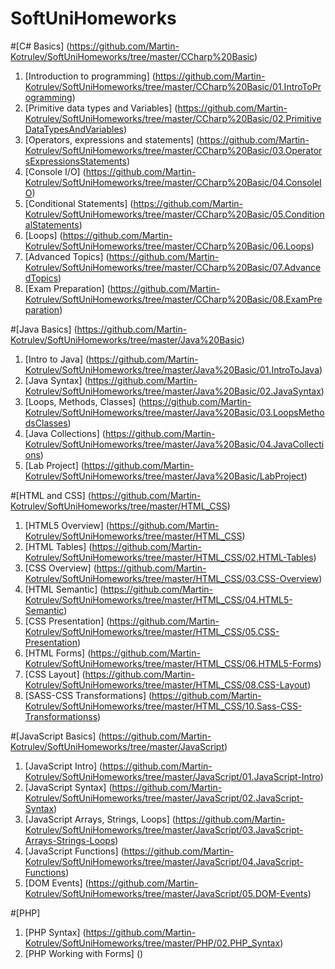 SoftUniHomeworks
================
#[C# Basics] (https://github.com/Martin-Kotrulev/SoftUniHomeworks/tree/master/CCharp%20Basic)
1. [Introduction to programming] (https://github.com/Martin-Kotrulev/SoftUniHomeworks/tree/master/CCharp%20Basic/01.IntroToProgramming)
2. [Primitive data types and Variables] (https://github.com/Martin-Kotrulev/SoftUniHomeworks/tree/master/CCharp%20Basic/02.PrimitiveDataTypesAndVariables)
3. [Operators, expressions and statements] (https://github.com/Martin-Kotrulev/SoftUniHomeworks/tree/master/CCharp%20Basic/03.OperatorsExpressionsStatements)
4. [Console I/O] (https://github.com/Martin-Kotrulev/SoftUniHomeworks/tree/master/CCharp%20Basic/04.ConsoleIO)
5. [Conditional Statements] (https://github.com/Martin-Kotrulev/SoftUniHomeworks/tree/master/CCharp%20Basic/05.ConditionalStatements)
6. [Loops] (https://github.com/Martin-Kotrulev/SoftUniHomeworks/tree/master/CCharp%20Basic/06.Loops)
7. [Advanced Topics] (https://github.com/Martin-Kotrulev/SoftUniHomeworks/tree/master/CCharp%20Basic/07.AdvancedTopics)
8. [Exam Preparation] (https://github.com/Martin-Kotrulev/SoftUniHomeworks/tree/master/CCharp%20Basic/08.ExamPreparation)



#[Java Basics] (https://github.com/Martin-Kotrulev/SoftUniHomeworks/tree/master/Java%20Basic)
1. [Intro to Java] (https://github.com/Martin-Kotrulev/SoftUniHomeworks/tree/master/Java%20Basic/01.IntroToJava)
2. [Java Syntax] (https://github.com/Martin-Kotrulev/SoftUniHomeworks/tree/master/Java%20Basic/02.JavaSyntax)
3. [Loops, Methods, Classes] (https://github.com/Martin-Kotrulev/SoftUniHomeworks/tree/master/Java%20Basic/03.LoopsMethodsClasses)
4. [Java Collections] (https://github.com/Martin-Kotrulev/SoftUniHomeworks/tree/master/Java%20Basic/04.JavaCollections)
5. [Lab Project] (https://github.com/Martin-Kotrulev/SoftUniHomeworks/tree/master/Java%20Basic/LabProject)



#[HTML and CSS] (https://github.com/Martin-Kotrulev/SoftUniHomeworks/tree/master/HTML_CSS)
1. [HTML5 Overview] (https://github.com/Martin-Kotrulev/SoftUniHomeworks/tree/master/HTML_CSS)
2. [HTML Tables] (https://github.com/Martin-Kotrulev/SoftUniHomeworks/tree/master/HTML_CSS/02.HTML-Tables)
3. [CSS Overview] (https://github.com/Martin-Kotrulev/SoftUniHomeworks/tree/master/HTML_CSS/03.CSS-Overview)
4. [HTML Semantic] (https://github.com/Martin-Kotrulev/SoftUniHomeworks/tree/master/HTML_CSS/04.HTML5-Semantic)
5. [CSS Presentation] (https://github.com/Martin-Kotrulev/SoftUniHomeworks/tree/master/HTML_CSS/05.CSS-Presentation)
6. [HTML Forms] (https://github.com/Martin-Kotrulev/SoftUniHomeworks/tree/master/HTML_CSS/06.HTML5-Forms)
7. [CSS Layout] (https://github.com/Martin-Kotrulev/SoftUniHomeworks/tree/master/HTML_CSS/08.CSS-Layout)
8. [SASS-CSS Transformations] (https://github.com/Martin-Kotrulev/SoftUniHomeworks/tree/master/HTML_CSS/10.Sass-CSS-Transformationss)



#[JavaScript Basics] (https://github.com/Martin-Kotrulev/SoftUniHomeworks/tree/master/JavaScript)
1. [JavaScript Intro] (https://github.com/Martin-Kotrulev/SoftUniHomeworks/tree/master/JavaScript/01.JavaScript-Intro)
2. [JavaScript Syntax] (https://github.com/Martin-Kotrulev/SoftUniHomeworks/tree/master/JavaScript/02.JavaScript-Syntax)
3. [JavaScript Arrays, Strings, Loops] (https://github.com/Martin-Kotrulev/SoftUniHomeworks/tree/master/JavaScript/03.JavaScript-Arrays-Strings-Loops)
4. [JavaScript Functions] (https://github.com/Martin-Kotrulev/SoftUniHomeworks/tree/master/JavaScript/04.JavaScript-Functions)
5. [DOM Events] (https://github.com/Martin-Kotrulev/SoftUniHomeworks/tree/master/JavaScript/05.DOM-Events)



#[PHP]
1. [PHP Syntax] (https://github.com/Martin-Kotrulev/SoftUniHomeworks/tree/master/PHP/02.PHP_Syntax)
2. [PHP Working with Forms] ()
